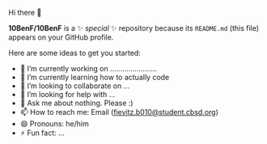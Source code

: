 Hi there 👋

**10BenF/10BenF** is a ✨ _special_ ✨ repository because its `README.md` (this file) appears on your GitHub profile.

Here are some ideas to get you started:

- 🔭 I’m currently working on .......................
- 🌱 I’m currently learning how to actually code
- 👯 I’m looking to collaborate on ...
- 🤔 I’m looking for help with ...
- 💬 Ask me about nothing. Please :)
- 📫 How to reach me: Email (fievitz.b010@student.cbsd.org)
- 😄 Pronouns: he/him
- ⚡ Fun fact: ...
